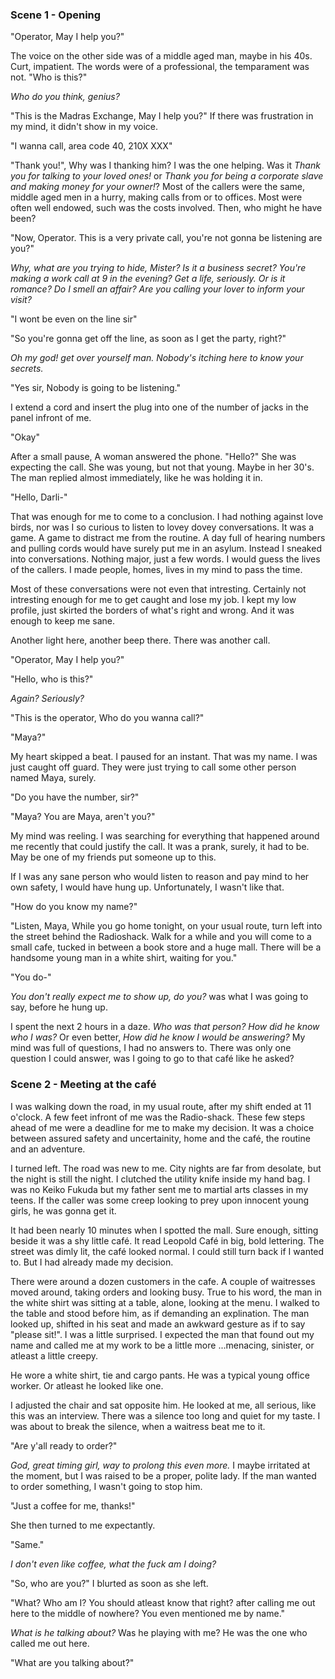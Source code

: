 ### Scene 1 - Opening

"Operator, May I help you?"

The voice on the other side was of a middle aged man, maybe in his 40s. Curt, impatient. The words were of a professional, the temparament was not. "Who is this?"

*Who do you think, genius?*

"This is the Madras Exchange, May I help you?" If there was frustration in my mind, it didn't show in my voice.

"I wanna call, area code 40, 210X XXX"

"Thank you!", Why was I thanking him? I was the one helping. Was it *Thank you for talking to your loved ones!* or *Thank you for being a corporate slave and making money for your owner!*? Most of the callers were the same, middle aged men in a hurry, making calls from or to offices. Most were often well endowed, such was the costs involved. Then, who might he have been? 

"Now, Operator. This is a very private call, you're not gonna be listening are you?"

*Why, what are you trying to hide, Mister? Is it a business secret? You're making a work call at 9 in the evening? Get a life, seriously. Or is it romance? Do I smell an affair? Are you calling your lover to inform your visit?*

"I wont be even on the line sir"

"So you're gonna get off the line, as soon as I get the party, right?"

*Oh my god! get over yourself man. Nobody's itching here to know your secrets.*

"Yes sir, Nobody is going to be listening."

I extend a cord and insert the plug into one of the number of jacks in the panel infront of me.

"Okay"

After a small pause, A woman answered the phone. "Hello?" She was expecting the call. She was young, but not that young. Maybe in her 30's. The man replied almost immediately, like he was holding it in.

"Hello, Darli-"

That was enough for me to come to a conclusion. I had nothing against love birds, nor was I so curious to listen to lovey dovey conversations. It was a game. A game to distract me from the routine. A day full of hearing numbers and pulling cords would have surely put me in an asylum. Instead I sneaked into conversations. Nothing major, just a few words. I would guess the lives of the callers. I made people, homes, lives in my mind to pass the time.

Most of these conversations were not even that intresting. Certainly not intresting enough for me to get caught and lose my job. I kept my low profile, just skirted the borders of what's right and wrong. And it was enough to keep me sane. 

Another light here, another beep there. There was another call.

"Operator, May I help you?"

"Hello, who is this?"

*Again? Seriously?*

"This is the operator, Who do you wanna call?"

"Maya?"

My heart skipped a beat. I paused for an instant. That was my name. I was just caught off guard. They were just trying to call some other person named Maya, surely.

"Do you have the number, sir?"

"Maya? You are Maya, aren't you?"

My mind was reeling. I was searching for everything that happened around me recently that could justify the call. It was a prank, surely, it had to be. May be one of my friends put someone up to this.

If I was any sane person who would listen to reason and pay mind to her own safety, I would have hung up. Unfortunately, I wasn't like that.

"How do you know my name?"

"Listen, Maya, While you go home tonight, on your usual route, turn left into the street behind the Radioshack. Walk for a while and you will come to a small cafe, tucked in between a book store and a huge mall. There will be a handsome young man in a white shirt, waiting for you."

"You do-"

*You don't really expect me to show up, do you?* was what I was going to say, before he hung up. 

I spent the next 2 hours in a daze. *Who was that person? How did he know who I was?* Or even better, *How did he know I would be answering?* My mind was full of questions, I had no answers to. There was only one question I could answer, was I going to go to that café like he asked?

### Scene 2 - Meeting at the café

I was walking down the road, in my usual route, after my shift ended at 11 o'clock. A few feet infront of me was the Radio-shack. These few steps ahead of me were a deadline for me to make my decision. It was a choice between assured safety and uncertainity, home and the café, the routine and an adventure.

I turned left. The road was new to me. City nights are far from desolate, but the night is still the night. I clutched the utility knife inside my hand bag. I was no Keiko Fukuda but my father sent me to martial arts classes in my teens. If the caller was some creep looking to prey upon innocent young girls, he was gonna get it. 

It had been nearly 10 minutes when I spotted the mall. Sure enough, sitting beside it was a shy little café. It read Leopold Café in big, bold lettering. The street was dimly lit, the café looked normal. I could still turn back if I wanted to. But I had already made my decision.

There were around a dozen customers in the cafe. A couple of waitresses moved around, taking orders and looking busy. True to his word, the man in the white shirt was sitting at a table, alone, looking at the menu. I walked to the table and stood before him, as if demanding an explination. The man looked up, shifted in his seat and made an awkward gesture as if to say "please sit!". I was a little surprised. I expected the man that found out my name and called me at my work to be a little more ...menacing, sinister, or atleast a little creepy. 

He wore a white shirt, tie and cargo pants. He was a typical young office worker. Or atleast he looked like one. 

I adjusted the chair and sat opposite him. He looked at me, all serious, like this was an interview. There was a silence too long and quiet for my taste. I was about to break the silence, when a waitress beat me to it.

"Are y'all ready to order?"

*God, great timing girl, way to prolong this even more.* I maybe irritated at the moment, but I was raised to be a proper, polite lady. If the man wanted to order something, I wasn't going to stop him.

"Just a coffee for me, thanks!"

She then turned to me expectantly.

"Same."

*I don't even like coffee, what the fuck am I doing?*

"So, who are you?" I blurted as soon as she left.

"What? Who am I? You should atleast know that right? after calling me out here to the middle of nowhere? You even mentioned me by name."

*What is he talking about?* Was he playing with me? He was the one who called me out here.

"What are you talking about?"

